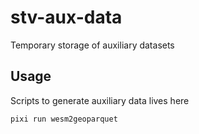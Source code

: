 # stv-aux-data
Temporary storage of auxiliary datasets


## Usage

Scripts to generate auxiliary data lives here
```
pixi run wesm2geoparquet
```
